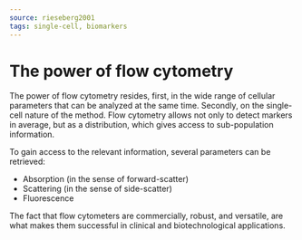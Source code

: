 ```yaml
---
source: rieseberg2001
tags: single-cell, biomarkers
---
```


# The power of flow cytometry

The power of flow cytometry resides, first, in the wide range of cellular parameters that can be analyzed at the same time. Secondly, on the single-cell nature of the method. Flow cytometry allows not only to detect markers in average, but as a distribution, which gives access to sub-population information. 

To gain access to the relevant information, several parameters can be retrieved: 

- Absorption (in the sense of forward-scatter)
- Scattering (in the sense of side-scatter)
- Fluorescence

The fact that flow cytometers are commercially, robust, and versatile, are what makes them successful in clinical and biotechnological applications. 
